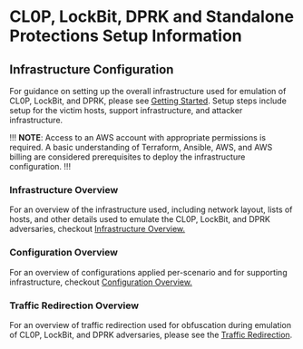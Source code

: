 
# CL0P, LockBit, DPRK and Standalone Protections Setup Information

## Infrastructure Configuration

For guidance on setting up the overall infrastructure used for emulation of CL0P, LockBit, and DPRK, please see [Getting Started](GettingStarted.md). Setup steps include setup for the victim hosts, support infrastructure, and attacker infrastructure.

!!!
**NOTE**: Access to an AWS account with appropriate permissions is required. A basic understanding of Terraform, Ansible, AWS, and AWS billing are considered prerequisites to deploy the infrastructure configuration.
!!!

### Infrastructure Overview

For an overview of the infrastructure used, including network layout, lists of hosts, and other details used to emulate the CL0P, LockBit, and DPRK adversaries, checkout [Infrastructure Overview.](Infrastructure-Overview.md)

### Configuration Overview

For an overview of configurations applied per-scenario and for supporting infrastructure, checkout [Configuration Overview.](Configuration-Overview.md)

### Traffic Redirection Overview

For an overview of traffic redirection used for obfuscation during emulation of CL0P, LockBit, and DPRK adversaries, please see the [Traffic Redirection](Traffic-Redirection.md).
